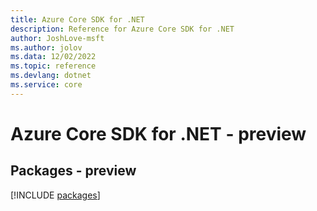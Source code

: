 ```yaml
---
title: Azure Core SDK for .NET
description: Reference for Azure Core SDK for .NET
author: JoshLove-msft
ms.author: jolov
ms.data: 12/02/2022
ms.topic: reference
ms.devlang: dotnet
ms.service: core
---
```

# Azure Core SDK for .NET - preview
## Packages - preview
[!INCLUDE [packages](core-index.md)]